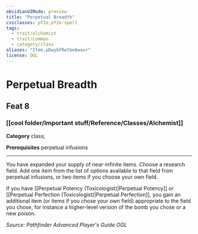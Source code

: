 ```yaml
---
obsidianUIMode: preview
title: "Perpetual Breadth"
cssclasses: pf2e,pf2e-spell
tags:
  - trait/alchemist
  - trait/common
  - category/class
aliases: "Item.pDwybFRwtbe6wavr"
license: OGL
---
```

# Perpetual Breadth
## Feat 8
### [[cool folder/Important stuff/Reference/Classes/Alchemist]]

**Category** class; 



**Prerequisites** perpetual infusions
* * *
You have expanded your supply of near-infinite items. Choose a research field. Add one item from the list of options available to that field from perpetual infusions, or two items if you choose your own field.

If you have [[Perpetual Potency (Toxicologist)|Perpetual Potency]] or [[Perpetual Perfection (Toxicologist)|Perpetual Perfection]], you gain an additional item (or items if you chose your own field) appropriate to the field you chose, for instance a higher-level version of the bomb you chose or a new poison.

*Source: Pathfinder Advanced Player's Guide*
*OGL*